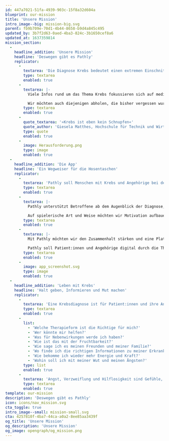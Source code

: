 ```yaml
---
id: 447a7021-51fa-4939-903c-15f8a32d604a
blueprint: our-mission
title: 'Unsere Mission'
intro_image--big: mission-big.svg
parent: fb9b709e-70d1-4b44-8658-b9d4a845c495
updated_by: 3b7f2d63-0aed-4ba3-824c-3b1650cef8a6
updated_at: 1637359814
mission_section:
  -
    headline_addition: 'Unsere Mission'
    headline: 'Deswegen gibt es Pathly'
    replicator:
      -
        textarea: 'Die Diagnose Krebs bedeutet einen extremen Einschnitt in das Leben jener, die von der Krankheit betroffen sind. Mit der Diagnose ändert sich das Leben der Betroffenen schlagartig. Neben lebensverändernden Entscheidungen, Sorgen und Ängsten, kommen körperliche Einschränkungen und auch finanzielle Belastungen auf die Patient:innen zu. Die Belastung durch die Erkrankung wirkt sich dabei nicht selten auch auf die Psyche der Patient:innen und auch ihrer Angehörigen  aus. Gefühle wie Angst und Hilflosigkeit sind nach so einer Diagnose sozusagen ganz ›normal‹. Krebs zu haben – macht Angst.'
        type: textarea
        enabled: true
      -
        textarea: |-
          Viele Infos rund um das Thema Krebs fokussieren sich auf medizinische Informationen, sind stigmatisierend, umständlich und kompliziert formuliert. Oft werden Betroffene nach der Diagnose mit Infos überschüttet, man fühlt sich überfordert und irgendwie auch alleingelassen. Etliche neue Herausforderungen kommen auf einen zu. Physische, psychische und soziale. Viele dieser Herausforderungen betreffen nicht nur die Patient:innen selbst, sondern auch auf ihre Angehörigen, welche leider häufig vergessen werden. Also was ist mit Mama, Papa, Partner:in oder Freund:in? Auch für sie gibt es Pathly. 

          Wir möchten auch diejenigen abholen, die bisher vergessen wurden. Wir wollen aufstehen und über Themen reden, über die bisher meist nur mit vorgehaltener Hand gesprochen wurde. Wir möchten den Alltag mit Krebs verändern.
        type: textarea
        enabled: true
      -
        quote_textarea: '»Krebs ist eben kein Schnupfen«'
        quote_author: 'Giesela Matthes, Hochschule für Technik und Wirtschaft Berlin'
        type: quote
        enabled: true
      -
        image: Herausforderung.png
        type: image
        enabled: true
  -
    headline_addition: 'Die App'
    headline: 'Ein Wegweiser für die Hosentaschen'
    replicator:
      -
        textarea: 'Pathly soll Menschen mit Krebs und Angehörige bei der Bewältigung ihres Alltags unterstützen, ihnen dabei helfen, das Leben trotz Krebs zu genießen und zum Weitermachen inspirieren. Mit Pathly soll eine Plattform entstehen, die Betroffenen dabei hilft, den richtigen Umgang mit der Erkrankung und auch den möglichen Folgen zu finden. Pathly soll auffangen, inspirieren, Halt geben und Mut machen.'
        type: textarea
        enabled: true
      -
        textarea: |-
          Pathly unterstützt Betroffene ab dem Augenblick der Diagnose, über die Therapie, bei der Nachsorge bis hin zum Leben nach dem Krebs. Pathly soll sie dabei in ihrer ganz individuellen Lebenssituation abholen und Schritt für Schritt durch den Alltag mit Krebs begleiten. Wichtige Tipps und Infos werden Stück für Stück zur Verfügung gestellt. Geschichten von Krebspatient:innen und Angehörigen sollen Mut, Kraft und Zuversicht schenken und den Betroffenen zeigen, dass sie nicht allein sind. 

          Auf spielerische Art und Weise möchten wir Motivation aufbauen und mentale Stärke aufbauen. Wir möchten dabei helfen das Leben trotz Krebs zu genießen und sich nicht fallen zu lassen. Kleine Challenges sollen dabei helfen, natürlich angepasst auf die jeweilige körperliche und mentale Verfassung, in der sich die Betroffenen an diesem Tag befinden.
        type: textarea
        enabled: true
      -
        textarea: |-
          Mit Pathly möchten wir den Zusammenhalt stärken und eine Plattform kreieren, die Patient:innen, Freunde und Familie zusammenbringt, den Austausch erleichtert und damit ein digitaler Raum der unbeschwerten Kommunikation werden. Wir möchten dem Krebs mit mehr Humor, Lebensfreude und Mumm begegnen.

          Pathly soll Patient:innen und Angehörige digital durch die Therapie begleiten und dabei helfen zurück ins Leben zu kommen.
        type: textarea
        enabled: true
      -
        image: app_screenshot.svg
        type: image
        enabled: true
  -
    headline_addition: 'Leben mit Krebs'
    headline: 'Halt geben, Informieren und Mut machen'
    replicator:
      -
        textarea: 'Eine Krebsdiagnose ist für Patient:innen und ihre Angehörigen ein Schock. Oft muss der Krebs sofort behandelt werden, es bleibt wenig bis keine Zeit, sich auf die Therapie vorzubereiten oder über mögliche Folgen nachzudenken. Trotzdem schwirren den Betroffenen Fragen über Fragen durch den Kopf. Ärzte überschütten sie mit Informationen, die sie sich gar nicht alle merken können. Familie und Freunde überschütten sie mit Fragen, die sie meist gar nicht beantworten können.'
        type: textarea
        enabled: true
      -
        list:
          - 'Welche Therapieform ist die Richtige für mich?'
          - 'Wer könnte mir helfen?'
          - 'Was für Nebenwirkungen werde ich haben?'
          - 'Wie ist das mit der Fruchtbarkeit?'
          - 'Wie sage ich es meinen Freunden und meiner Familie?'
          - 'Wo finde ich die richtigen Informationen zu meiner Erkrankung?'
          - 'Wie bekomme ich wieder mehr Energie und Kraft?'
          - 'Wohin soll ich mit meiner Wut und meinen Ängsten?'
        type: list
        enabled: true
      -
        textarea: 'Angst, Verzweiflung und Hilflosigkeit sind Gefühle, die bei so einer Diagnose nicht selten mitschwingen. Deswegen möchten wir mit Pathly eine Plattform kreieren, auf der wir aufklären, Erfahrungen weiter geben, hilfreiche Tipps zur Verfügung stellen und die Patient:innen und ihre Angehörigen vom ersten Moment an begleiten. Unser Ziel ist es, mit unserer App personalisierte Informationen und Hilfestellungen mit den Betroffenen zu teilen, sodass gar nicht erst eine Überflut an Informationen entsteht. Wir setzen uns dafür ein, Inhalte so aufzuarbeiten, dass sie leicht zu verstehen, immer abrufbar und frei von Stigmen und Tabus sind. Wir möchten aufklären, enttabuisieren und einem schwierigen Thema wie Krebs mit ein bisschen mehr Farbe begegnen.'
        type: textarea
        enabled: true
template: our-mission
description: 'Deswegen gibt es Pathly'
icon: icons/nav_mission.svg
cta_toggle: true
intro_image--small: mission-small.svg
cta: 4257810f-4ba7-44ca-a0a2-8ee85aa3439f
og_title: 'Unsere Mission'
og_description: 'Unsere Mission'
og_image: opengraph/og_mission.png
---
```

